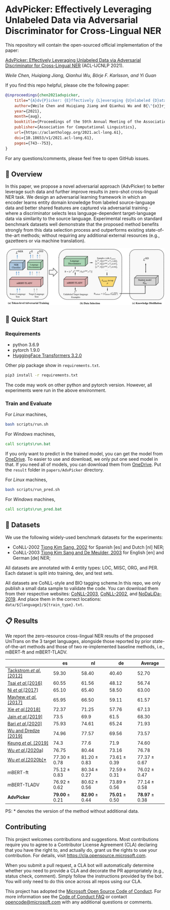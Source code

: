 # AdvPicker: Effectively Leveraging Unlabeled Data via Adversarial Discriminator for Cross-Lingual NER

This repository will contain the open-sourced official implementation of the paper:

[AdvPicker: Effectively Leveraging Unlabeled Data via Adversarial Discriminator for Cross-Lingual NER](https://aclanthology.org/2021.acl-long.61) (ACL-IJCNLP 2021).

_Weile Chen, Huiqiang Jiang, Qianhui Wu, Börje F. Karlsson, and Yi Guan_

If you find this repo helpful, please cite the following paper:

```bibtex
@inproceedings{chen2021advpicker,
    title="{A}dv{P}icker: {E}ffectively {L}everaging {U}nlabeled {D}ata via {A}dversarial {D}iscriminator for {C}ross-{L}ingual {NER}",
    author={Weile Chen and Huiqiang Jiang and Qianhui Wu and B{\"{o}}rje F. Karlsson and Yi Guan},
    year={2021},
    month={aug},
    booktitle={Proceedings of the 59th Annual Meeting of the Association for Computational Linguistics and the 11th International Joint Conference on Natural Language Processing (Volume 1: Long Papers)},
    publisher={Association for Computational Linguistics},
    url={https://aclanthology.org/2021.acl-long.61},
    doi={10.18653/v1/2021.acl-long.61},
    pages={743--753},
}
```

For any questions/comments, please feel free to open GitHub issues.

## 🎥 Overview

In this paper, we propose a novel adversarial approach (AdvPicker) to better leverage such data and further improve results in zero-shot cross-lingual NER task. We design an adversarial learning framework in which an encoder learns entity domain knowledge from labeled source-language data and better shared features are captured via adversarial training - where a discriminator selects less language-dependent target-language data via similarity to the source language. Experimental results on standard benchmark datasets well demonstrate that the proposed method beneﬁts strongly from this data selection process and outperforms existing state-of-the-art methods; without requiring any additional external resources (e.g., gazetteers or via machine translation).

![image](./images/framework-v5.png)

## 🎯 Quick Start

### Requirements

- python 3.6.9
- pytorch 1.9.0
- [HuggingFace Transformers 3.2.0](https://github.com/huggingface/transformers)

Other pip package show in `requirements.txt`.

```bash
pip3 install -r requirements.txt
```

The code may work on other python and pytorch version. However, all experiments were run in the above environment.

### Train and Evaluate

For _Linux_ machines,

```bash
bash scripts/run.sh
```

For _Windows_ machines,

```cmd
call scripts\run.bat
```

If you only want to predict in the trained model, you can get the model from [OneDrive](https://microsoftapc-my.sharepoint.com/:f:/g/personal/hjiang_microsoft_com/ErS3_cs5aQ5KjM-TvqqiM4UB-vEgemCwLFyQvcvz6_NChw?e=lobLbv).
To easier to use and download, we only put one seed model in that.
If you need all of models, you can download them from [OneDrive](https://microsoftapc-my.sharepoint.com/:f:/g/personal/hjiang_microsoft_com/Eloj7PaWT-VAqyP3D4B7GB8BvKIAJ-OlU1gs2wxUq_o2Fg?e=YZbd3H).
Put the `result` folder in `papers/AdvPicker` directory.

For _Linux_ machines,

```bash
bash scripts/run_pred.sh
```

For _Windows_ machines,

```cmd
call scripts\run_pred.bat
```

## 🍯 Datasets

We use the following widely-used benchmark datasets for the experiments:

- CoNLL-2002 [Tjong Kim Sang, 2002](https://www.aclweb.org/anthology/W02-2024/) for Spanish [es] and Dutch [nl] NER;
- CoNLL-2003 [Tjong Kim Sang and De Meulder, 2003](https://www.aclweb.org/anthology/W03-0419/) for English [en] and German [de] NER;

All datasets are annotated with 4 entity types: LOC, MISC, ORG, and PER. Each dataset is split into training, dev, and test sets.

All datasets are CoNLL-style and BIO tagging scheme.In this repo, we only publish a small data sample to validate the code. You can download them from their respective websites: [CoNLL-2003](http://www.cnts.ua.ac.be/conll2003/ner.tgz), [CoNLL-2002](http://www.cnts.ua.ac.be/conll2002/ner.tgz), and [NoDaLiDa-2019](https://github.com/ljos/navnkjenner).
And place them in the correct locations: `data/${language}/${train_type}.txt`.

## 📋 Results

We report the zero-resource cross-lingual NER results of the proposed UniTrans on the 3 target languages, alongside those reported by prior state-of-the-art methods and those of two re-implemented baseline methods, i.e., mBERT-ft and mBERT-TLADV.

|                                                                                   | es               | nl               | de               | Average          |
| --------------------------------------------------------------------------------- | ---------------- | ---------------- | ---------------- | ---------------- |
| [Tackstrom _et_ _al_.[2012]](https://www.aclweb.org/anthology/N12-1052/)          | 59.30            | 58.40            | 40.40            | 52.70            |
| [Tsai _et_ _al_.[2016]](https://www.aclweb.org/anthology/K16-1022/)               | 60.55            | 61.56            | 48.12            | 56.74            |
| [Ni _et_ _al_.[2017]](https://www.aclweb.org/anthology/P17-1135/)                 | 65.10            | 65.40            | 58.50            | 63.00            |
| [Mayhew _et_ _al_.[2017]](https://www.aclweb.org/anthology/D17-1269/)             | 65.95            | 66.50            | 59.11            | 61.57            |
| [Xie _et_ _al_.[2018]](https://www.aclweb.org/anthology/D18-1034/)                | 72.37            | 71.25            | 57.76            | 67.13            |
| [Jain _et_ _al_.[2019]](https://www.aclweb.org/anthology/D19-1100/)               | 73.5             | 69.9             | 61.5             | 68.30            |
| [Bari _et_ _al_.[2020]](https://arxiv.org/abs/1911.09812)                         | 75.93            | 74.61            | 65.24            | 71.93            |
| [Wu and Dredze [2019]](https://www.aclweb.org/anthology/D19-1077/)                | 74.96            | 77.57            | 69.56            | 73.57            |
| [Keung _et_ _al_. [2019]](https://www.aclweb.org/anthology/D19-1138)              | 74.3             | 77.6             | 71.9             | 74.60            |
| [Wu _et_ _al_.[2020a]](https://www.aaai.org/Papers/AAAI/2020GB/AAAI-WuQ.5015.pdf) | 76.75            | 80.44            | 73.16            | 76.78            |
| [Wu _et_ _al_.[2020b]\*](https://www.ijcai.org/proceedings/2020/543)              | 77.30 ± 0.78     | 81.20 ± 0.83     | 73.61 ± 0.39     | 77.37 ± 0.67     |
| mBERT-ft                                                                          | 75.12 ± 0.83     | 80.34 ± 0.27     | 72.59 ± 0.31     | 76.02 ± 0.47     |
| mBERT-TLADV                                                                       | 76.92 ± 0.62     | 80.62 ± 0.56     | 73.89 ± 0.56     | 77.14 ± 0.58     |
| **AdvPicker**                                                                     | **79.00** ± 0.21 | **82.90** ± 0.44 | **75.01** ± 0.50 | **78.97** ± 0.38 |

PS: \* denotes the version of the method without additional data.

## Contributing

This project welcomes contributions and suggestions. Most contributions require you to agree to a
Contributor License Agreement (CLA) declaring that you have the right to, and actually do, grant us
the rights to use your contribution. For details, visit https://cla.opensource.microsoft.com.

When you submit a pull request, a CLA bot will automatically determine whether you need to provide
a CLA and decorate the PR appropriately (e.g., status check, comment). Simply follow the instructions
provided by the bot. You will only need to do this once across all repos using our CLA.

This project has adopted the [Microsoft Open Source Code of Conduct](https://opensource.microsoft.com/codeofconduct/).
For more information see the [Code of Conduct FAQ](https://opensource.microsoft.com/codeofconduct/faq/) or
contact [opencode@microsoft.com](mailto:opencode@microsoft.com) with any additional questions or comments.

